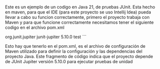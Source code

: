 Este es un ejemplo de un codigo en Java 21, de pruebas JUnit.
Esta hecho en maven, para que el IDE (para este proyecto se uso Intellij Idea)
pueda llevar a cabo su funcion correctamente, primero el proyecto trabaja con Maven y 
para que funcione correctamente necesitamos tener el siguiente codigo en el archivo pom.xml


<dependencies>
    <dependency>
        <groupId>org.junit.jupiter</groupId>
        <artifactId>junit-jupiter</artifactId>
        <version>5.10.0</version>
        <scope>test</scope>
    </dependency>
</dependencies>
```


Esto hay que tenerlo en el pom.xml, es el archivo de configuración de Maven utilizado para definir 
la configuración y las dependencias del proyecto Java. Este fragmento de código indica que el 
proyecto depende de JUnit Jupiter versión 5.10.0 para ejecutar pruebas de unidad
